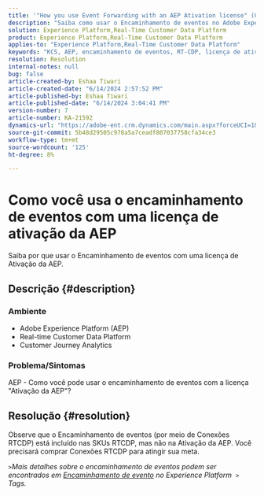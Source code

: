```yaml
---
title: '"How you use Event Forwarding with an AEP Ativation license" (Como você usa o encaminhamento de eventos com uma licença de ativação da AEP)'
description: "Saiba como usar o Encaminhamento de eventos no Adobe Experience Platform."
solution: Experience Platform,Real-Time Customer Data Platform
product: Experience Platform,Real-Time Customer Data Platform
applies-to: "Experience Platform,Real-Time Customer Data Platform"
keywords: "KCS, AEP, encaminhamento de eventos, RT-CDP, licença de ativação, Customer Journey Analytics, Adobe Experience Platform"
resolution: Resolution
internal-notes: null
bug: false
article-created-by: Eshaa Tiwari
article-created-date: "6/14/2024 2:57:52 PM"
article-published-by: Eshaa Tiwari
article-published-date: "6/14/2024 3:04:41 PM"
version-number: 7
article-number: KA-21592
dynamics-url: "https://adobe-ent.crm.dynamics.com/main.aspx?forceUCI=1&pagetype=entityrecord&etn=knowledgearticle&id=bd391872-5e2a-ef11-840a-6045bd029b18"
source-git-commit: 5b48d29505c978a5a7ceadf807037758cfa34ce3
workflow-type: tm+mt
source-wordcount: '125'
ht-degree: 8%

---
```


# Como você usa o encaminhamento de eventos com uma licença de ativação da AEP


Saiba por que usar o Encaminhamento de eventos com uma licença de Ativação da AEP.

## Descrição {#description}


### Ambiente

- Adobe Experience Platform (AEP)
- Real-time Customer Data Platform
- Customer Journey Analytics


### Problema/Sintomas

AEP - Como você pode usar o encaminhamento de eventos com a licença &quot;Ativação da AEP&quot;?


## Resolução {#resolution}


Observe que o Encaminhamento de eventos (por meio de Conexões RTCDP) está incluído nas SKUs RTCDP, mas não na Ativação da AEP.
Você precisará comprar Conexões RTCDP para atingir sua meta.

*`>`Mais detalhes sobre o encaminhamento de eventos podem ser encontrados em [Encaminhamento de evento](https://experienceleague.adobe.com/docs/experience-platform/tags/event-forwarding/overview.html?lang=en) no Experience Platform  `>`  Tags.*



